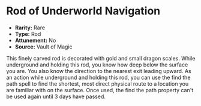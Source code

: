 # Rod of Underworld Navigation

- **Rarity:** Rare
- **Type:** Rod
- **Attunement:** No
- **Source:** Vault of Magic

This finely carved rod is decorated with gold and small dragon scales. While underground and holding this rod, you know how deep below the surface you are. You also know the direction to the nearest exit leading upward. As an action while underground and holding this rod, you can use the find the path spell to find the shortest, most direct physical route to a location you are familiar with on the surface. Once used, the find the path property can't be used again until 3 days have passed.
